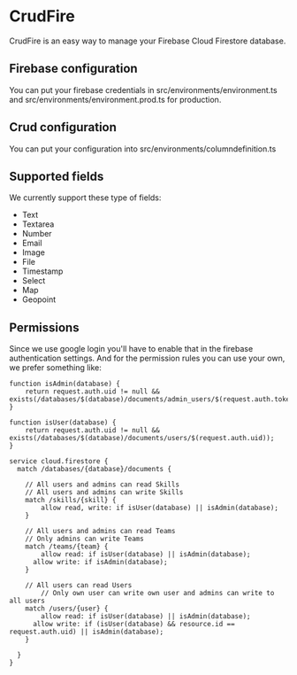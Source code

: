 # CrudFire

CrudFire is an easy way to manage your Firebase Cloud Firestore database.

## Firebase configuration

You can put your firebase credentials in src/environments/environment.ts and src/environments/environment.prod.ts for production.

## Crud configuration

You can put your configuration into src/environments/columndefinition.ts

## Supported fields

We currently support these type of fields:
* Text
* Textarea
* Number
* Email
* Image
* File
* Timestamp
* Select
* Map
* Geopoint

## Permissions

Since we use google login you'll have to enable that in the firebase authentication settings. And for the permission rules you can use your own, we prefer something like:

```
function isAdmin(database) {
	return request.auth.uid != null && exists(/databases/$(database)/documents/admin_users/$(request.auth.token.email));
}

function isUser(database) {
	return request.auth.uid != null && exists(/databases/$(database)/documents/users/$(request.auth.uid));
}

service cloud.firestore {
  match /databases/{database}/documents {

    // All users and admins can read Skills
    // All users and admins can write Skills
    match /skills/{skill} {
    	allow read, write: if isUser(database) || isAdmin(database);
    }

    // All users and admins can read Teams
    // Only admins can write Teams
    match /teams/{team} {
    	allow read: if isUser(database) || isAdmin(database);
      allow write: if isAdmin(database);
    }

    // All users can read Users
		// Only own user can write own user and admins can write to all users
    match /users/{user} {
    	allow read: if isUser(database) || isAdmin(database);
      allow write: if (isUser(database) && resource.id == request.auth.uid) || isAdmin(database);
    }
    
  }
}
```

